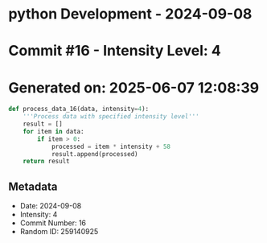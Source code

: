﻿# python Development - 2024-09-08
# Commit #16 - Intensity Level: 4
# Generated on: 2025-06-07 12:08:39
```python
def process_data_16(data, intensity=4):
    '''Process data with specified intensity level'''
    result = []
    for item in data:
        if item > 0:
            processed = item * intensity + 58
            result.append(processed)
    return result
```
## Metadata
- Date: 2024-09-08
- Intensity: 4
- Commit Number: 16
- Random ID: 259140925
